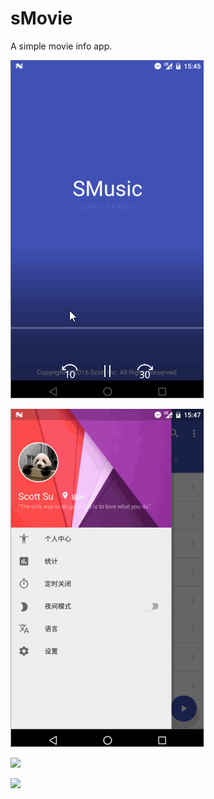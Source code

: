 # sMovie

A simple movie info app.

![](https://github.com/ScottSu163425/sMusic/blob/master/screenshot/1.gif)

![](https://github.com/ScottSu163425/sMusic/blob/master/screenshot/2.gif)

![](https://github.com/ScottSu163425/sMusic/blob/master/screenshot/3.gif)

![](https://github.com/ScottSu163425/sMusic/blob/master/screenshot/4.gif) 
